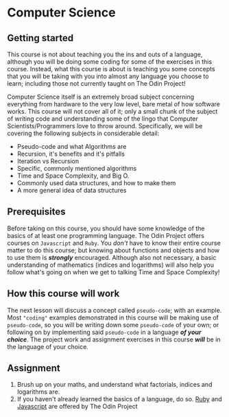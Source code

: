 # Computer Science

## Getting started

This course is not about teaching you the ins and outs of a language, although you will be doing some coding for some of the exercises in this course. Instead, what this course is about is teaching you some concepts that you will be taking with you into almost any language you choose to learn; including those not currently taught on The Odin Project!

Computer Science itself is an extremely broad subject concerning everything from hardware to the very low level, bare metal of how software works. This course will not cover all of it; only a small chunk of the subject of writing code and understanding some of the lingo that Computer Scientists/Programmers love to throw around. Specifically, we will be covering the following subjects in considerable detail:

* Pseudo-code and what Algorithms are
* Recursion, it's benefits and it's pitfalls
* Iteration vs Recursion
* Specific, commonly mentioned algorithms
* Time and Space Complexity, and Big O.
* Commonly used data structures, and how to make them
* A more general idea of data structures

## Prerequisites

Before taking on this course, you should have some knowledge of the basics of at least one programming language. The Odin Project offers courses on `Javascript` and `Ruby`. You _don't_ have to know their entire course matter to do this course; but knowing about functions and objects and how to use them is _**strongly**_ encouraged. Although also not necessary, a basic understanding of mathematics \(indices and logarithms\) will also help you follow what's going on when we get to talking Time and Space Complexity!

## How this course will work

The next lesson will discuss a concept called `pseudo-code`; with an example. Most `"coding"` examples demonstrated in this course will be making use of `pseudo-code`, so you will be writing down some `pseudo-code` of your own; or following on by implementing said `pseudo-code` in a language _**of your choice**_. The project work and assignment exercises in this course _**will**_ be in the language of your choice.

## Assignment

1. Brush up on your maths, and understand what factorials, indices and logarithms are.
2. If you haven't already learned the basics of a language, do so. [Ruby](https://www.theodinproject.com/courses/ruby-programming) and [Javascript](https://www.theodinproject.com/courses/javascript) are offered by The Odin Project

